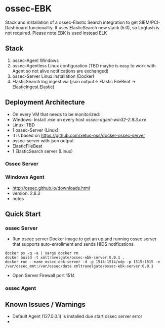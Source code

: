 # ossec-EBK
Stack and installation of a ossec-Elastic Search integration to get SIEM/PCI-Dashboard funcionality. 
It uses ElasticSearch new stack (5.0), so Logtash is not required. Please note EBK is used instead ELK

## Stack
1. ossec-Agent Windows  
2. ossec-Agentless Linux configuration  (TBD maybe is easy to work with Agent so not alive notifications are exchanged)
2. ossec-Server Linux installation (Docker)
3. ElasticSearch log ingest via (json output-> Elastic FileBeat -> ElasticIngest.Elastic)

## Deployment Architecture
* On every VM that needs to be monitorized:
 * Windows: Install .exe on every host _ossec-agent-win32-2.8.3.exe_
 * Linux: TBD
* 1 ossec-Server (Linux):  
 * It is based on https://github.com/xetus-oss/docker-ossec-server
 * ossec-server with json output
 * ElasticFileBeat
* 1 ElasticSearch server (Linux)


### Ossec Server

### Windows Agent
- http://ossec.github.io/downloads.html
- version: 2.8.3
- notes

## Quick Start

### ossec Server
* Run oseec server Docker image to get an up and running ossec server that supports auto-enrollment and sends HIDS notifications.
```
docker ps -q -a | xargs docker rm
docker build -t xmltravelgate/ossec-ebk-server:0.0.1 .
docker run --name ossec-ebk-server -d -p 1514:1514/udp -p 1515:1515 -v /var/ossec_mnt:/var/ossec/data xmltravelgate/ossec-ebk-server:0.0.1
```
* Open Server Firewall port 1514

### ossec Agent

## Known Issues / Warnings
- Default Agent (127.0.0.1) is installed due start ossec server error
- 